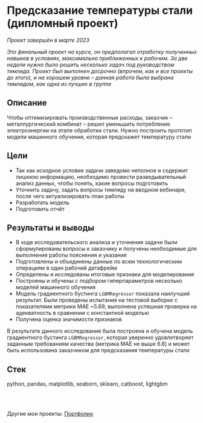 # Предсказание температуры стали (дипломный проект)
*Проект завершён в марте 2023*

*Это финальный проект на курсе, он предполагал отработку полученных навыков в условиях, максимально приближенных к рабочим. За две недели нужно было решить несколько задач под руководством тимлида. Проект был выполнен досрочно (впрочем, как и все проекты до этого), и на хорошем уровне – данная работа была выбрана тимлидом, как одна из лучших в группе*

## Описание
Чтобы оптимизировать производственные расходы, заказчик – металлургический комбинат – решил уменьшить потребление электроэнергии на этапе обработки стали. Нужно построить прототип модели машинного обучения, которая предскажет температуру стали

## Цели
- Так как исходное условие задачи заведомо неполное и содержит лишнюю информацию, необходимо провести разведывательный анализ данных, чтобы понять, какие вопросы подготовить
- Уточнить задачу, задать вопросы тимлиду на вводном вебинаре, после чего актуализировать план работы
- Разработать модель
- Подготовить отчёт

## Результаты и выводы
- В ходе исследовательского анализа и уточнения задачи были сформулированы вопросы к заказчику и получены необходимые для выполнения работы пояснения и указания
- Подготовлены и объединены данные по всем технологическим операциям в один рабочий датафрейм
- Определены и исследованы итоговые признаки для моделирования
- Построены и обучены с подбором гиперпараметров несколько моделей машинного обучения
- Модель градиентного бустинга `LGBMRegressor` показала наилучший результат. Были проведены испытания на тестовой выборке с показателями метрики MAE ~5.69, выполнена успешная проверка на адекватность в сравнении с константной моделью
- Получена оценка значимости признаков

В результате данного исследования была построена и обучена модель градиентного бустинга `LGBMRegressor`, которая уверенно удовлетворяет заданным требованиям качества (метрика MAE не выше 6.8) и может быть использована заказчиком для предсказания температуры стали

## Стек
python, pandas, matplotlib, seaborn, sklearn, catboost, lightgbm

<br><br>

Другие мои проекты: [Портфолио](https://github.com/petrochenkovp/portfolio)

<br><br>
